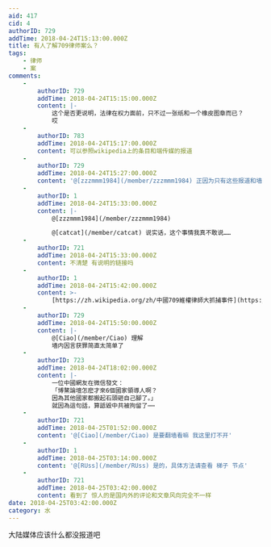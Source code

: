 ```yaml
---
aid: 417
cid: 4
authorID: 729
addTime: 2018-04-24T15:13:00.000Z
title: 有人了解709律师案么？
tags:
    - 律师
    - 案
comments:
    -
        authorID: 729
        addTime: 2018-04-24T15:15:00.000Z
        content: |-
            这个是否更说明，法律在权力面前，只不过一张纸和一个橡皮图章而已？  
            哎
    -
        authorID: 783
        addTime: 2018-04-24T15:17:00.000Z
        content: 可以参照wikipedia上的条目和端传媒的报道
    -
        authorID: 729
        addTime: 2018-04-24T15:27:00.000Z
        content: '@[zzzmmm1984](/member/zzzmmm1984) 正因为只有这些报道和墙内高压/和谐才令人觉得无法了解真实情况啊'
    -
        authorID: 1
        addTime: 2018-04-24T15:33:00.000Z
        content: |-
            @[zzzmmm1984](/member/zzzmmm1984)

            @[catcat](/member/catcat) 说实话，这个事情我真不敢说……
    -
        authorID: 721
        addTime: 2018-04-24T15:33:00.000Z
        content: 不清楚 有说明的链接吗
    -
        authorID: 1
        addTime: 2018-04-24T15:42:00.000Z
        content: >-
            [https://zh.wikipedia.org/zh/中國709維權律師大抓捕事件](https://zh.wikipedia.org/zh/中國709維權律師大抓捕事件)
    -
        authorID: 729
        addTime: 2018-04-24T15:50:00.000Z
        content: |-
            @[Ciao](/member/Ciao) 理解  
            墙内因言获罪简直太简单了
    -
        authorID: 723
        addTime: 2018-04-24T18:02:00.000Z
        content: |-
            一位中國網友在微信發文：  
            「博鰲論壇怎麽才來6個國家領導人啊？  
            因為其他國家都搬起石頭砸自己腳了。」  
            就因為這句話，算詆毀中共被拘留了⋯⋯
    -
        authorID: 721
        addTime: 2018-04-25T01:52:00.000Z
        content: '@[Ciao](/member/Ciao) 是要翻墙看嘛 我这里打不开'
    -
        authorID: 1
        addTime: 2018-04-25T03:14:00.000Z
        content: '@[RUss](/member/RUss) 是的，具体方法请查看 梯子 节点'
    -
        authorID: 721
        addTime: 2018-04-25T03:42:00.000Z
        content: 看到了 惊人的是国内外的评论和文章风向完全不一样
date: 2018-04-25T03:42:00.000Z
category: 水
---
```


大陆媒体应该什么都没报道吧
